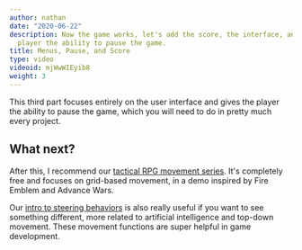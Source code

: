 ```yaml
---
author: nathan
date: "2020-06-22"
description: Now the game works, let's add the score, the interface, and give the
  player the ability to pause the game.
title: Menus, Pause, and Score
type: video
videoid: mjWwWIEyib8
weight: 3
---
```


This third part focuses entirely on the user interface and gives the player the ability to pause the game, which you will need to do in pretty much every project.

## What next?

After this, I recommend our [tactical RPG movement series](/tutorial/godot/2d/tactical-rpg-movement/). It's completely free and focuses on grid-based movement, in a demo inspired by Fire Emblem and Advance Wars.

Our [intro to steering behaviors](/tutorial/godot/2d/intro-to-steering-behaviors/) is also really useful if you want to see something different, more related to artificial intelligence and top-down movement. These movement functions are super helpful in game development.
